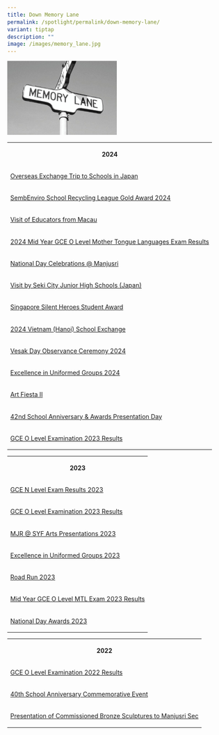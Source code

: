 ```yaml
---
title: Down Memory Lane
permalink: /spotlight/permalink/down-memory-lane/
variant: tiptap
description: ""
image: /images/memory_lane.jpg
---
```

<p></p>
<div class="isomer-image-wrapper">
<img style="width: 50%;" height="auto" width="100%" alt="" src="/images/memory_lane.jpg">
</div>
<p></p>
<table style="minWidth: 25px">
<colgroup>
<col>
</colgroup>
<tbody>
<tr>
<th rowspan="1" colspan="1">
<p>2024</p>
</th>
</tr>
<tr>
<td rowspan="1" colspan="1">
<p><a href="/overseas-exchange-trip-to-schools-in-japan/" rel="noopener nofollow" target="_blank">Overseas Exchange Trip to Schools in Japan</a>
</p>
</td>
</tr>
<tr>
<td rowspan="1" colspan="1">
<p><a href="/sembenviro-school-recycling-league-gold-award-2024/" rel="noopener nofollow" target="_blank">SembEnviro School Recycling League Gold Award 2024</a>
</p>
</td>
</tr>
<tr>
<td rowspan="1" colspan="1">
<p><a href="/visit-of-educators-from-macau/" rel="noopener nofollow" target="_blank">Visit of Educators from Macau</a>
</p>
</td>
</tr>
<tr>
<td rowspan="1" colspan="1">
<p><a href="/2024-mid-year-gce-o-level-mother-tongue-languages-exam-results/" rel="noopener nofollow" target="_blank">2024 Mid Year GCE O Level Mother Tongue Languages Exam Results</a>
</p>
</td>
</tr>
<tr>
<td rowspan="1" colspan="1">
<p><a href="/national-day-celebrations-manjusri/" rel="noopener nofollow" target="_blank">National Day Celebrations @ Manjusri</a>
</p>
</td>
</tr>
<tr>
<td rowspan="1" colspan="1">
<p><a href="/visit-by-seki-city-junior-high-schools-japan/" rel="noopener nofollow" target="_blank">Visit by Seki City Junior High Schools (Japan)</a>
</p>
</td>
</tr>
<tr>
<td rowspan="1" colspan="1">
<p><a href="/singapore-silent-heroes-student-award/" rel="noopener nofollow" target="_blank">Singapore Silent Heroes Student Award</a>
</p>
</td>
</tr>
<tr>
<td rowspan="1" colspan="1">
<p><a href="/2024-vietnam-hanoi-school-exchange/" rel="noopener nofollow" target="_blank">2024 Vietnam (Hanoi) School Exchange</a>
</p>
</td>
</tr>
<tr>
<td rowspan="1" colspan="1">
<p><a href="/vesak-day-observance-ceremony-2024/" rel="noopener nofollow" target="_blank">Vesak Day Observance Ceremony 2024</a>
</p>
</td>
</tr>
<tr>
<td rowspan="1" colspan="1">
<p><a href="/excellence-in-uniformed-groups-2024/" rel="noopener nofollow" target="_blank">Excellence in Uniformed Groups 2024</a>
</p>
</td>
</tr>
<tr>
<td rowspan="1" colspan="1">
<p><a href="/art-fiesta-ii/" rel="noopener nofollow" target="_blank">Art Fiesta II</a>
</p>
</td>
</tr>
<tr>
<td rowspan="1" colspan="1">
<p><a href="/42nd-school-anniversary-awards-presentation-day/" rel="noopener nofollow" target="_blank">42nd School Anniversary &amp; Awards Presentation Day</a>
</p>
</td>
</tr>
<tr>
<td rowspan="1" colspan="1">
<p><a href="/gce-o-level-exam-2023-results/" rel="noopener nofollow" target="_blank">GCE O Level Examination 2023 Results</a>
</p>
</td>
</tr>
</tbody>
</table>
<table style="minWidth: 25px">
<colgroup>
<col>
</colgroup>
<tbody>
<tr>
<th rowspan="1" colspan="1">
<p>2023</p>
</th>
</tr>
<tr>
<td rowspan="1" colspan="1">
<p><a href="/spotlight/permalink/gce-n-level-exam-results-2023/" rel="noopener noreferrer nofollow" target="_blank">GCE N Level Exam Results 2023</a>
</p>
</td>
</tr>
<tr>
<td rowspan="1" colspan="1">
<p><a href="/spotlight/permalink/gce-o-level-exam-2023-results/" rel="noopener noreferrer nofollow" target="_blank">GCE O Level Examination 2023 Results</a>
</p>
</td>
</tr>
<tr>
<td rowspan="1" colspan="1">
<p><a href="/spotlight/mjr-syf-2023/" rel="noopener noreferrer nofollow" target="_blank">MJR @ SYF Arts Presentations 2023</a>
</p>
</td>
</tr>
<tr>
<td rowspan="1" colspan="1">
<p><a href="/spotlight/excellence-uniform-groups-2023/" rel="noopener noreferrer nofollow" target="_blank">Excellence in Uniformed Groups 2023</a>
</p>
</td>
</tr>
<tr>
<td rowspan="1" colspan="1">
<p><a href="/spotlight/road-run/" rel="noopener noreferrer nofollow" target="_blank">Road Run 2023</a>
</p>
</td>
</tr>
<tr>
<td rowspan="1" colspan="1">
<p><a href="/news/mtl-exam-results/" rel="noopener noreferrer nofollow" target="_blank">Mid Year GCE O Level MTL Exam 2023 Results</a>
</p>
</td>
</tr>
<tr>
<td rowspan="1" colspan="1">
<p><a href="/news/permalink/nd-awards-2023/" rel="noopener noreferrer nofollow" target="_blank">National Day Awards 2023</a>
</p>
</td>
</tr>
</tbody>
</table>
<table style="minWidth: 25px">
<colgroup>
<col>
</colgroup>
<tbody>
<tr>
<th rowspan="1" colspan="1">
<p>2022</p>
</th>
</tr>
<tr>
<td rowspan="1" colspan="1">
<p><a href="/spotlight/gce-o-2022/" rel="noopener noreferrer nofollow" target="_blank">GCE O Level Examination 2022 Results</a>
</p>
</td>
</tr>
<tr>
<td rowspan="1" colspan="1">
<p><a href="/spotlight/40th-school-anni/" rel="noopener noreferrer nofollow" target="_blank">40th School Anniversary Commemorative Event</a>
</p>
</td>
</tr>
<tr>
<td rowspan="1" colspan="1">
<p><a href="/spotlight/presentation-of-comm/" rel="noopener noreferrer nofollow" target="_blank">Presentation of Commissioned Bronze Sculptures to Manjusri Sec</a>
</p>
</td>
</tr>
</tbody>
</table>
<p></p>